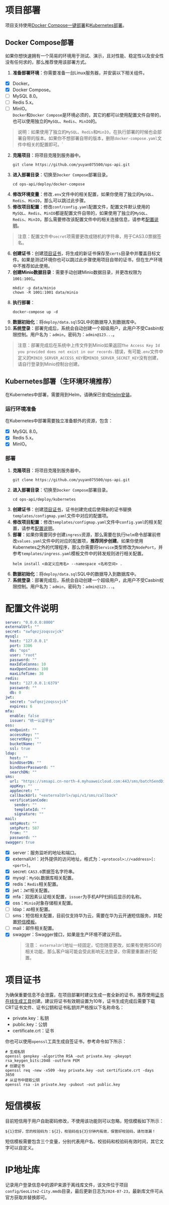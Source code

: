 # 项目部署
项目支持使用[Docker Compose一键部署](#docker-compose部署)和[Kubernetes部署](#Kubernetes部署)。
## Docker Compose部署
如果你想快速拥有一个简易的环境用于测试、演示，且对性能、稳定性以及安全性没有任何求的，那么推荐使用该部署方式。  
1. **准备部署环境**：你需要准备一台Linux服务器，并安装以下相关组件。
* [x] Docker。
* [x] Docker Compose。
* [ ] MySQL 8.0。
* [ ] Redis 5.x。
* [ ] MinIO。  
`Docker`和`Docker Compose`是环境必须的，其它的都可以使用配置文件自带的，也可以使用独立的`MySQL`、`Redis`、`MinIO`的。
> 说明：如果使用了独立的`MySQL`、`Redis`和`MinIO`，在执行部署的时候也会部署自带的版本。如果你不想部署自带的版本，删除`docker-compose.yaml`文件中相关的配置即可。`
2. **克隆项目**：将项目克隆到服务器中。
    ```shell
    git clone https://github.com/yuyan075500/ops-api.git
    ```
3. **进入部署目录**：切换至`Docker Compose`部署目录。
    ```shell
    cd ops-api/deploy/docker-compose
    ```
4. **修改环境变量**：修改`.env`文件中的相关配置，如果你使用了独立的`MySQL`、`Redis`、`MinIO`，那么可以跳过此步骤。
5. **修改项目配置**：修改`conf/config.yaml`配置文件，配置文件默认使用的`MySQL`、`Redis`、`MinIO`都是配置文件自带的，如果使用了独立的`MySQL`、`Redis`、`MinIO`，那么需要修改该配置文件中的相关连接信息，请参考[配置说明](#配置文件说明)。
> 注意：配置文件中`secret`项需要更改成随机的字符串，用于CAS3.0票据签名。
6. **创建证书**：创建[项目证书](#项目证书)，将生成的新证书保存至`certs`目录中并覆盖目标文件。如果是测试环境你也可以跳过此步骤使用项目自带的证书，但在生产环境中不推荐如此使用。
7. **创建Minio数据目录**：需要手动创建Minio数据目录，并更改权限为`1001:1001`。
    ```shell
    mkdir -p data/minio
    chown -R 1001:1001 data/minio
    ```
8. **执行部署**：
    ```shell
    docker-compose up -d
    ```
9. **数据初始化**：将`deploy/data.sql`SQL中的数据导入到数据库中。
10. **系统登录**：部署完成后，系统会自动创建一个超级用户，此用户不受Casbin权限控制。用户名为：`admin`，密码为：`admin@123...`。
> 注意：部署完成后在系统中上传文件到Minio如果返回`The Access Key Id you provided does not exist in our records.`错误，有可能`.env`文件中定义的`MINIO_SERVER_ACCESS_KEY`和`MINIO_SERVER_SECRET_KEY`没有创建，请自行登录到Minio控制台创建。
## Kubernetes部署（生环境环境推荐）
在Kubernetes中部署，需要用到Helm，请确保已安成[Helm安装](https://helm.sh/docs/intro/install/#from-the-binary-releases "Helm安装")。
### 运行环境准备
在Kubernetes中部署需要独立准备额外的资源，包含：
* [x] MySQL 8.0。
* [x] Redis 5.x。
* [x] MinIO。
### 部署
1. **克隆项目**：将项目克隆到服务器中。
    ```shell
    git clone https://github.com/yuyan075500/ops-api.git
    ```
2. **进入部署目录**：切换至`Docker Compose`部署目录。
    ```shell
    cd ops-api/deploy/kubernetes
    ```
3. **创建证书**：创建[项目证书](#项目证书)，证书创建完成后使用新的证书替换`templates/configmap.yaml`文件中对应的配置项。
4. **修改项目配置**：修改`templates/configmap.yaml`文件中`config.yaml`的相关配置，请参考[配置说明](#配置文件说明)。
5. **部署**：如果你需要同步创建`ingress`资源，那么需要在执行`helm`命令部署前修改`values.yaml`文件中的对应的配置项，**推荐同步创建**。如果你使用Kubernetes之外的代理程序，那么你需要将`Service`类型修改为`NodePort`，并参考`templates/ingress.yaml`模板文件中的转发规则进行相关配置。
   ```shell
   helm install <自定义应用名> --namespace <名称空间> .
   ```
7. **数据初始化**：将`deploy/data.sql`SQL中的数据导入到数据库中。
8. **系统登录**：部署完成后，系统会自动创建一个超级用户，此用户不受Casbin权限控制。用户名为：`admin`，密码为：`admin@123...`。
# 配置文件说明
```yaml
server: "0.0.0.0:8000"
externalUrl: ""
secret: "swfqezjzoqssvjck"
mysql:
  host: "127.0.0.1"
  port: 3306
  db: "ops"
  user: "root"
  password: ""
  maxIdleConns: 10
  maxOpenConns: 100
  maxLifeTime: 30
redis:
  host: "127.0.0.1:6379"
  password: ""
  db: 0
jwt:
  secret: "swfqezjzoqssvjck"
  expires: 6
mfa:
  enable: false
  issuer: "统一认证平台"
oss:
  endpoint: ""
  accessKey: ""
  secretKey: ""
  bucketName: ""
  ssl: true
ldap:
  host: ""
  bindUserDN: ""
  bindUserPassword: ""
  searchDN: ""
sms:
  url: "https://smsapi.cn-north-4.myhuaweicloud.com:443/sms/batchSendDiffSms/v1"
  appKey: ""
  appSecret: ""
  callbackUrl: "<externalUrl>/api/v1/sms/callback"
  verificationCode:
    sender: ""
    templateId: ""
    signature: ""
mail:
  smtpHost: ""
  smtpPort: 587
  from: ""
  password: ""
swagger: true
```
* [x] server：服务监听的地址和端口。
* [x] externalUrl：对外提供的访问地址，格式为：`<protocol>://<address>[:<port>]`。
* [x] secret: `CAS3.0`票据签名字符串。
* [x] mysql：`MySQL`数据库相关配置。
* [x] redis：`Redis`相关配置。
* [x] jwt：`JWT`相关配置。
* [x] mfa：双因素认证相关配置，`issuer`为手机APP扫码后显示的名称。
* [x] oss：`Minio`对象存储相关配置。
* [ ] ldap：`AD`相关配置。
* [ ] sms：短信相关配置，目前仅支持华为云，需要在华为云开通短信服务，并配置[短信模板](#短信模板)。
* [ ] mail：邮件相关配置。
* [x] swagger：Swagger接口，如果是生产环境不建议开启。
    > 注意： `externalUrl`地址一经固定，切忽随意更改，如果有使用SSO的相关功能，那么客户端可能会受此影响无法登录，你需要重置进行配置。
# 项目证书
为确保重要信息不会泄露，在项目部署时建议生成一套全新的证书，推荐使用[证书在线生成工具](https://www.qvdv.net/tools/qvdv-csrpfx.html "在线生成工具")创建。建议将证书有效期设置为10年，证书生成完成后需要下载CRT证书文件、证书公钥和证书私钥并严格按以下名称命名：
* private.key：私钥
* public.key：公钥
* certificate.crt：证书  

你也可以使用`openssl`工具生成自签证书，参考命令如下所示：
```shell
# 生成私钥
openssl genpkey -algorithm RSA -out private.key -pkeyopt rsa_keygen_bits:2048 -outform PEM
# 创建证书
openssl req -new -x509 -key private.key -out certificate.crt -days 3650
# 从证书中提取公钥
openssl rsa -in private.key -pubout -out public.key
```
# 短信模板
目前短信用于用户自助密码修改，不使用该功能则可以忽略，短信模板如下所示：
```
${1}您好，您的校验码为：${2}，校验码在${3}分钟内有效，保管好校验码，请勿泄漏！
```
短信模板需要包含三个变量，分别代表用户名、校验码和校验码有效时间，其它文字可以自定义。
# IP地址库
记录用户登录信息中的源IP来源于离线库文件，该文件位于项目`config/GeoLite2-City.mmdb`目录，最后更新日志为`2024-07-23`，最新库文件可从官方获取并替换即可。

